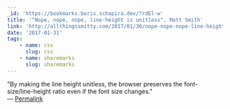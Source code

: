 ```yaml
---
_id: 'https://bookmarks.boris.schapira.dev/?rdEl-w'
title: '"Nope, nope, nope, line-height is unitless", Matt Smith'
link: 'http://allthingssmitty.com/2017/01/30/nope-nope-nope-line-height-is-unitless/'
date: '2017-01-31'
tags:
    - name: css
      slug: css
    - name: sharemarks
      slug: sharemarks
---
```


&quot;By making the line height unitless, the browser preserves the
font-size/line-height ratio even if the font size changes.&quot; <br>&#8212;
<a href="https://bookmarks.boris.schapira.dev/?rdEl-w" title="Permalink">Permalink</a>
